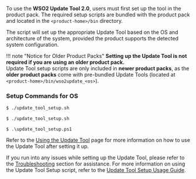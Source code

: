 To use the **WSO2 Update Tool 2.0**, users must first set up the tool in the product pack. The required setup scripts are bundled with the product pack and located in the `<product-home>/bin` directory.

The script will set up the appropriate Update Tool based on the OS and architecture of the system, provided the product supports the detected system configuration.

!!! note "Notice for Older Product Packs"
    **Setting up the Update Tool is not required if you are using an older product pack.**  
    Update Tool setup scripts are only included in **newer product packs**, as the **older product packs** come with pre-bundled Update Tools (located at `<product-home>/bin/wso2update_<os>`).

### Setup Commands for OS

```bash tab='Linux'
$ ./update_tool_setup.sh
```

```bash tab='MacOS'
$ ./update_tool_setup.sh
```

```console tab='Windows'
$ .\update_tool_setup.ps1
```

Refer to the [Using the Update Tool](../update-tool/) page for more information on how to use the Update Tool after setting it up.

If you run into any issues while setting up the Update Tool, please refer to the [Troubleshooting](../troubleshoot/#troubleshooting-the-update-tool-setup) section for assistance. For more information on using the Update Tool Setup script, refer to the [Update Tool Setup Usage Guide](../update-tool-setup-usage-guide/).
